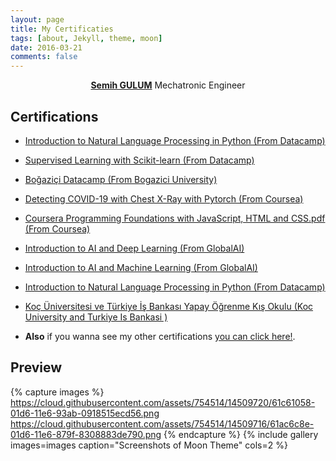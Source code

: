```yaml
---
layout: page
title: My Certificaties
tags: [about, Jekyll, theme, moon]
date: 2016-03-21
comments: false
---
```

    
<center><a href="http://semihstp.github.io/About"><b>Semih GULUM</b></a> Mechatronic Engineer </center>

## Certifications
* <p><a href="https://github.com/semihstp/semihstp.github.io/files/6475030/Introduction.to.Natural.Language.Processing.in.Python.pdf">Introduction to Natural Language Processing in Python (From Datacamp)</a></p>

* <p><a href="https://github.com/semihstp/semihstp.github.io/files/6475160/Supervised_Learning_with_Scikit-learn.pdf">Supervised Learning with Scikit-learn (From Datacamp)</a></p>

* <p><a href="https://github.com/semihstp/semihstp.github.io/files/6475165/Bogazici_Datacamp.pdf">Boğaziçi Datacamp (From Bogazici University)</a></p>

* <p><a href="https://github.com/semihstp/semihstp.github.io/files/6475171/Coursera_Detecting_COVID-19_with_Chest_X-Ray_usinf_Pytorch.pdf">Detecting COVID-19 with Chest X-Ray with Pytorch (From Coursea)</a></p>

* <p><a href="https://github.com/semihstp/semihstp.github.io/files/6475178/Coursera_Programming_Foundations_with_JavaScript.HTML_and_CSS.pdf">Coursera Programming Foundations with JavaScript, HTML and CSS.pdf (From Coursea)</a></p>

* <p><a href="https://github.com/semihstp/semihstp.github.io/files/6475186/GlobalAI_Introduction_to_AI_and_Deep_Learning.pdf">Introduction to AI and Deep Learning (From GlobalAI)</a></p>

* <p><a href="https://github.com/semihstp/semihstp.github.io/files/6475191/GlobalAI_Introduction_to_machine_Learning.pdf">Introduction to AI and Machine Learning (From GlobalAI)</a></p>

* <p><a href="https://github.com/semihstp/semihstp.github.io/files/6475030/Introduction.to.Natural.Language.Processing.in.Python.pdf">Introduction to Natural Language Processing in Python (From Datacamp)</a></p>

* <p><a href="https://github.com/semihstp/semihstp.github.io/files/6475201/KUISYOKO21_Semih_Gulum_sertifika.pdf">Koç Üniversitesi ve Türkiye İş Bankası Yapay Öğrenme Kış Okulu (Koc University and Turkiye Is Bankasi )</a></p>


* <p> <b>Also</b> if you wanna see my other certifications <a href="https://drive.google.com/drive/folders/1V2B3-Go6OB6kiNUDAfZjmy7AuRZG1r8p?usp=sharing">you can click here!</a>.</p>


## Preview

{% capture images %}
    https://cloud.githubusercontent.com/assets/754514/14509720/61c61058-01d6-11e6-93ab-0918515ecd56.png
    https://cloud.githubusercontent.com/assets/754514/14509716/61ac6c8e-01d6-11e6-879f-8308883de790.png
{% endcapture %}
{% include gallery images=images caption="Screenshots of Moon Theme" cols=2 %}

